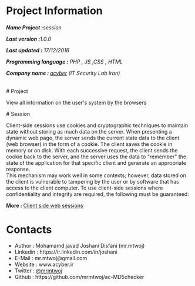 # Project Information
<p><b><h6>Name Project :</b>session</p>
<p><b>Last version  :</b>1.0.0</p>
<p><b>Last updated :</b> 17/12/2016</p>
<p><b>Programming language :</b> PHP , JS ,CSS , HTML</p>
<p><b>Company name : </b><a target="_black" href="http://acyber.ir">acyber</a> (IT Security Lab Iran)</p></h6>
# Project 
<p>View all information on the user's system by the browsers</p>
# Session
<p>
Client-side sessions use cookies and cryptographic techniques to maintain state without storing as much data on the server. When presenting a dynamic web page, the server sends the current state data to the client (web browser) in the form of a cookie. The client saves the cookie in memory or on disk. With each successive request, the client sends the cookie back to the server, and the server uses the data to "remember" the state of the application for that specific client and generate an appropriate response.
<br>
This mechanism may work well in some contexts; however, data stored on the client is vulnerable to tampering by the user or by software that has access to the client computer. To use client-side sessions where confidentiality and integrity are required, the following must be guaranteed:
</p>
<p><b>More : </b><a target="_black" href="https://en.wikipedia.org/wiki/Session_(computer_science)#Client side web sessions">Client side web sessions</a></p></h6>

# Contacts
<ul>
<li>   Author      :   Mohamamd javad Joshani Disfani (mr.mtwoj)
<li>   Linkedin    :   https://ir.linkedin.com/in/joshani
<li>   E-Mail      :   mr.mtwoj@gmail.com
<li>   Website     :   www.acyber.ir
<li>   Twitter     :   <a href="https://twitter.com/MrMtwoj">@mrmtwoj</a>
<li>   Github      :   https://github.com/mrmtwoj/ac-MD5checker
</ul>

